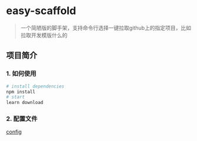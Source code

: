 # easy-scaffold

> 一个简陋版的脚手架，支持命令行选择一键拉取github上的指定项目，比如拉取开发模版什么的

## 项目简介

### 1. 如何使用

``` bash
# install dependencies
npm install
# start
learn download

```

### 2. 配置文件

[config](./config/index.js)